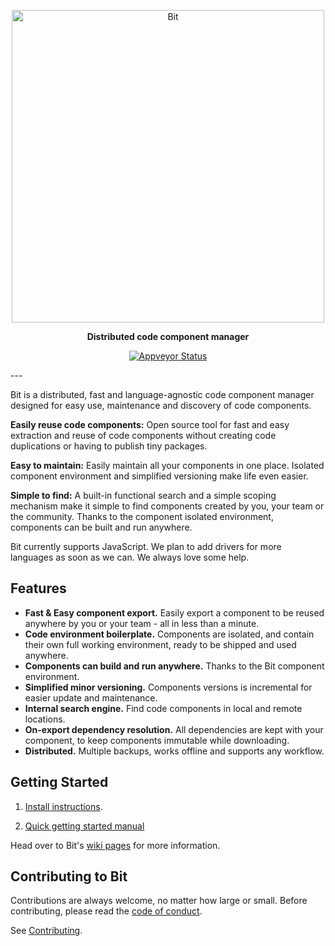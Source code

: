 <p align="center">
  <a href="https://bitsrc.io/">
    <img alt="Bit" src="https://s29.postimg.org/q9flqqoif/cover_github_1.png" width="500">
  </a>
</p>

<p align="center">
<b>Distributed code component manager</b>
</p>
<p align="center">
  <a href="https://ci.appveyor.com/project/TeamBit/bit"><img alt="Appveyor Status" src="https://ci.appveyor.com/api/projects/status/pr2caxu6awb387lr?svg=true"></a>
</p>
---

Bit is a distributed, fast and language-agnostic code component manager designed for easy use, maintenance and discovery of code components.

**Easily reuse code components:** Open source tool for fast and easy extraction and reuse of code components without creating code duplications or having to publish tiny packages.

**Easy to maintain:** Easily maintain all your components in one place. Isolated component environment and simplified versioning make life even easier.

**Simple to find:** A built-in functional search and a simple scoping mechanism make it simple to find components created by you, your team or the community. Thanks to the component isolated environment, components can be built and run anywhere.

Bit currently supports JavaScript. We plan to add drivers for more languages as soon as we can. We always love some help.

## Features

* **Fast & Easy component export.** Easily export a component to be reused anywhere by you or your team - all in less than a minute.
* **Code environment boilerplate.** Components are isolated, and contain their own full working environment, ready to be shipped and used anywhere.
* **Components can build and run anywhere.** Thanks to the Bit component environment. 
* **Simplified minor versioning.** Components versions is incremental for easier update and maintenance.
* **Internal search engine.** Find code components in local and remote locations.
* **On-export dependency resolution.** All dependencies are kept with your component, to keep components immutable while downloading.
* **Distributed.** Multiple backups, works offline and supports any workflow.

## Getting Started

1. [Install instructions](https://github.com/teambit/bit/wiki/Install).

2. [Quick getting started manual](https://github.com/teambit/bit/wiki/Getting-Started)

Head over to Bit's [wiki pages](https://github.com/teambit/bit/wiki) for more information.

## Contributing to Bit

Contributions are always welcome, no matter how large or small. Before contributing, please read the [code of conduct](CODE_OF_CONDUCT.md).

See [Contributing](CONTRIBUTING.md).
